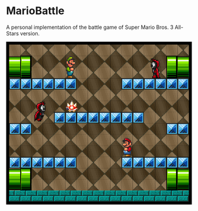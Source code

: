 # MarioBattle

A personal implementation of the battle game of Super Mario Bros. 3 All-Stars version.

![alt text](screenshots/screenshot1.png "Battle Mode")